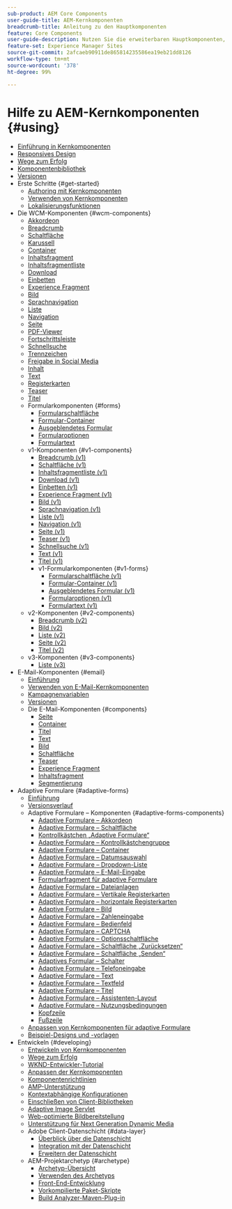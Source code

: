 ```yaml
---
sub-product: AEM Core Components
user-guide-title: AEM-Kernkomponenten
breadcrumb-title: Anleitung zu den Hauptkomponenten
feature: Core Components
user-guide-description: Nutzen Sie die erweiterbaren Hauptkomponenten, damit Autoren bzw. Autorinnen mühelos Inhalte erstellen können.
feature-set: Experience Manager Sites
source-git-commit: 2afcaeb90911de865814235586ea19eb21dd8126
workflow-type: tm+mt
source-wordcount: '378'
ht-degree: 99%

---
```



# Hilfe zu AEM-Kernkomponenten {#using}

+ [Einführung in Kernkomponenten](/help/introduction.md)
+ [Responsives Design](/help/responsive.md)
+ [Wege zum Erfolg](/help/developing/success.md)
+ [Komponentenbibliothek](https://adobe.com/go/aem_cmp_library_de)
+ [Versionen](/help/versions.md)
+ Erste Schritte {#get-started}
   + [Authoring mit Kernkomponenten](/help/get-started/authoring.md)
   + [Verwenden von Kernkomponenten](/help/get-started/using.md)
   + [Lokalisierungsfunktionen](/help/get-started/localization.md)
+ Die WCM-Komponenten {#wcm-components}
   + [Akkordeon](/help/components/accordion.md)
   + [Breadcrumb](/help/components/breadcrumb.md)
   + [Schaltfläche](/help/components/button.md)
   + [Karussell](/help/components/carousel.md)
   + [Container](/help/components/container.md)
   + [Inhaltsfragment](/help/components/content-fragment-component.md)
   + [Inhaltsfragmentliste](/help/components/content-fragment-list.md)
   + [Download](/help/components/download.md)
   + [Einbetten](/help/components/embed.md)
   + [Experience Fragment](/help/components/experience-fragment.md)
   + [Bild](/help/components/image.md)
   + [Sprachnavigation](/help/components/language-navigation.md)
   + [Liste](/help/components/list.md)
   + [Navigation](/help/components/navigation.md)
   + [Seite](/help/components/page.md)
   + [PDF-Viewer](/help/components/pdf-viewer.md)
   + [Fortschrittsleiste](/help/components/progress-bar.md)
   + [Schnellsuche](/help/components/quick-search.md)
   + [Trennzeichen](/help/components/separator.md)
   + [Freigabe in Social Media](/help/components/sharing.md)
   + [Inhalt](/help/components/tableofcontents.md)
   + [Text](/help/components/text.md)
   + [Registerkarten](/help/components/tabs.md)
   + [Teaser](/help/components/teaser.md)
   + [Titel](/help/components/title.md)
   + Formularkomponenten {#forms}
      + [Formularschaltfläche](/help/components/forms/form-button.md)
      + [Formular-Container](/help/components/forms/form-container.md)
      + [Ausgeblendetes Formular](/help/components/forms/form-hidden.md)
      + [Formularoptionen](/help/components/forms/form-options.md)
      + [Formulartext](/help/components/forms/form-text.md)
   + v1-Komponenten {#v1-components}
      + [Breadcrumb (v1)](/help/components/v1/breadcrumb-v1.md)
      + [Schaltfläche (v1)](/help/components/v1/button.md)
      + [Inhaltsfragmentliste (v1)](/help/components/v1/content-fragment-list.md)
      + [Download (v1)](/help/components/v1/download.md)
      + [Einbetten (v1)](/help/components/v1/embed.md)
      + [Experience Fragment (v1)](/help/components/v1/experience-fragment.md)
      + [Bild (v1)](/help/components/v1/image-v1.md)
      + [Sprachnavigation (v1)](/help/components/v1/language-navigation.md)
      + [Liste (v1)](/help/components/v1/list-v1.md)
      + [Navigation (v1)](/help/components/v1/navigation.md)
      + [Seite (v1)](/help/components/v1/page-v1.md)
      + [Teaser (v1)](/help/components/v1/teaser.md)
      + [Schnellsuche (v1)](/help/components/v1/quick-search.md)
      + [Text (v1)](/help/components/v1/text-v1.md)
      + [Titel (v1)](/help/components/v1/title-v1.md)
      + v1-Formularkomponenten {#v1-forms}
         + [Formularschaltfläche (v1)](/help/components/v1/form-button-v1.md)
         + [Formular-Container (v1)](/help/components/v1/form-container-v1.md)
         + [Ausgeblendetes Formular (v1)](/help/components/v1/form-hidden-v1.md)
         + [Formularoptionen (v1)](/help/components/v1/form-options-v1.md)
         + [Formulartext (v1)](/help/components/v1/form-text-v1.md)
   + v2-Komponenten {#v2-components}
      + [Breadcrumb (v2)](/help/components/v2/breadcrumb.md)
      + [Bild (v2)](/help/components/v2/image.md)
      + [Liste (v2)](/help/components/v2/list.md)
      + [Seite (v2)](/help/components/v2/page.md)
      + [Titel (v2)](/help/components/v2/title.md)
   + v3-Komponenten {#v3-components}
      + [Liste (v3)](/help/components/v3/list.md)
+ E-Mail-Komponenten {#email}
   + [Einführung](/help/email/introduction.md)
   + [Verwenden von E-Mail-Kernkomponenten](/help/email/using.md)
   + [Kampagnenvariablen](/help/email/campaign-variables.md)
   + [Versionen](/help/email/versions.md)
   + Die E-Mail-Komponenten {#components}
      + [Seite](/help/email/components/page.md)
      + [Container](/help/email/components/container.md)
      + [Titel](/help/email/components/title.md)
      + [Text](/help/email/components/text.md)
      + [Bild](/help/email/components/image.md)
      + [Schaltfläche](/help/email/components/button.md)
      + [Teaser](/help/email/components/teaser.md)
      + [Experience Fragment](/help/email/components/experience-fragment.md)
      + [Inhaltsfragment](/help/email/components/content-fragment.md)
      + [Segmentierung](/help/email/components/segmentation.md)
+ Adaptive Formulare {#adaptive-forms}
   + [Einführung](/help/adaptive-forms/introduction.md)
   + [Versionsverlauf](/help/adaptive-forms/version.md)
   + Adaptive Formulare – Komponenten {#adaptive-forms-components}
      + [Adaptive Formulare – Akkordeon](/help/adaptive-forms/components/accordion.md)
      + [Adaptive Formulare – Schaltfläche](/help/adaptive-forms/components/button.md)
      + [Kontrollkästchen „Adaptive Formulare“](/help/adaptive-forms/components/checkbox.md)
      + [Adaptive Formulare – Kontrollkästchengruppe](/help/adaptive-forms/components/checkbox-group.md)
      + [Adaptive Formulare – Container](/help/adaptive-forms/components/form-container.md)
      + [Adaptive Formulare – Datumsauswahl](/help/adaptive-forms/components/date-picker.md)
      + [Adaptive Formulare – Dropdown-Liste](/help/adaptive-forms/components/drop-down.md)
      + [Adaptive Formulare – E-Mail-Eingabe](/help/adaptive-forms/components/email-input.md)
      + [Formularfragment für adaptive Formulare](/help/adaptive-forms/components/form-fragment.md)
      + [Adaptive Formulare – Dateianlagen](/help/adaptive-forms/components/file-attachment.md)
      + [Adaptive Formulare – Vertikale Registerkarten](/help/adaptive-forms/components/vertical-tabs.md)
      + [Adaptive Formulare – horizontale Registerkarten](/help/adaptive-forms/components/horizontal-tabs.md)
      + [Adaptive Formulare – Bild](/help/adaptive-forms/components/image.md)
      + [Adaptive Formulare – Zahleneingabe](/help/adaptive-forms/components/number-input.md)
      + [Adaptive Formulare – Bedienfeld](/help/adaptive-forms/components/panel-container.md)
      + [Adaptive Formulare – CAPTCHA](/help/adaptive-forms/components/captcha.md)
      + [Adaptive Formulare – Optionsschaltfläche](/help/adaptive-forms/components/radio-button.md)
      + [Adaptive Formulare – Schaltfläche „Zurücksetzen“](/help/adaptive-forms/components/reset-button.md)
      + [Adaptive Formulare – Schaltfläche „Senden“](/help/adaptive-forms/components/submit-button.md)
      + [Adaptives Formular – Schalter](/help/adaptive-forms/components/switch.md)
      + [Adaptive Formulare – Telefoneingabe](/help/adaptive-forms/components/telephone-input.md)
      + [Adaptive Formulare – Text](/help/adaptive-forms/components/text.md)
      + [Adaptive Formulare – Textfeld](/help/adaptive-forms/components/text-input.md)
      + [Adaptive Formulare – Titel](/help/adaptive-forms/components/title.md)
      + [Adaptive Formulare – Assistenten-Layout](/help/adaptive-forms/components/wizard.md)
      + [Adaptive Formulare – Nutzungsbedingungen](/help/adaptive-forms/components/terms-and-conditions.md)
      + [Kopfzeile](/help/adaptive-forms/components/header.md)
      + [Fußzeile](/help/adaptive-forms/components/footer.md)
   + [Anpassen von Kernkomponenten für adaptive Formulare](/help/developing/customize-adaptive-forms-core-components.md)
   + [Beispiel-Designs und -vorlagen](/help/adaptive-forms/sample-themes-templates-form-data-models-core-components.md)
+ Entwickeln {#developing}
   + [Entwickeln von Kernkomponenten](/help/developing/overview.md)
   + [Wege zum Erfolg](https://experienceleague.adobe.com/docs/experience-manager-core-components/using/success.html?lang=de)
   + [WKND-Entwickler-Tutorial](https://experienceleague.adobe.com/docs/experience-manager-learn/getting-started-wknd-tutorial-develop/overview.html?lang=de)
   + [Anpassen der Kernkomponenten](/help/developing/customizing.md)
   + [Komponentenrichtlinien](/help/developing/guidelines.md)
   + [AMP-Unterstützung](/help/developing/amp.md)
   + [Kontextabhängige Konfigurationen](/help/developing/context-aware-configs.md)
   + [Einschließen von Client-Bibliotheken](/help/developing/including-clientlibs.md)
   + [Adaptive Image Servlet](/help/developing/adaptive-image-servlet.md)
   + [Web-optimierte Bildbereitstellung](/help/developing/web-optimized-image-delivery.md)
   + [Unterstützung für Next Generation Dynamic Media](/help/developing/next-gen-dm.md)
   + Adobe Client-Datenschicht {#data-layer}
      + [Überblick über die Datenschicht](/help/developing/data-layer/overview.md)
      + [Integration mit der Datenschicht](/help/developing/data-layer/integrations.md)
      + [Erweitern der Datenschicht](/help/developing/data-layer/extending.md)
   + AEM-Projektarchetyp {#archetype}
      + [Archetyp-Übersicht](/help/developing/archetype/overview.md)
      + [Verwenden des Archetyps](/help/developing/archetype/using.md)
      + [Front-End-Entwicklung](/help/developing/archetype/front-end.md)
      + [Vorkompilierte Paket-Skripte](/help/developing/archetype/precompiled-bundled-scripts.md)
      + [Build Analyzer-Maven-Plug-in](/help/developing/archetype/build-analyzer-maven-plugin.md)
